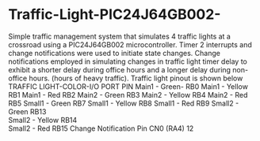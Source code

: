 # Traffic-Light-PIC24J64GB002-
Simple traffic management system that simulates 4 traffic lights at a crossroad using a PIC24J64GB002 microcontroller. Timer 2 interrupts and change notifications were used to initiate state changes. Change notifications employed in simulating changes in traffic light timer delay to exhibit a shorter delay during office hours and a longer delay during non-office hours. (hours of heavy traffic). 
Traffic light pinout is shown below
TRAFFIC LIGHT-COLOR-I/O PORT PIN
Main1 - Green-	RB0	
Main1 - Yellow	RB1	
Main1 - Red	RB2	
Main2 - Green	RB3	
Main2 - Yellow	RB4	
Main2 - Red	RB5	
Small1 - Green	RB7	
Small1 - Yellow	RB8	
Small1 - Red	RB9	
Small2 - Green	RB13	
Small2 - Yellow	RB14	
Small2 - Red	RB15
Change Notification Pin	CN0 (RA4)	12
